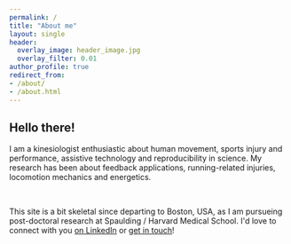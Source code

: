 ```yaml
---
permalink: /
title: "About me"
layout: single
header:
  overlay_image: header_image.jpg
  overlay_filter: 0.01
author_profile: true
redirect_from: 
- /about/
- /about.html
---
```


## Hello there!

I am a kinesiologist enthusiastic about human movement, sports injury and performance, assistive technology and reproducibility in science. My research has been about feedback applications, running-related injuries, locomotion mechanics and energetics.

<br>

This site is a bit skeletal since departing to Boston, USA, as I am pursueing post-doctoral research at Spaulding / Harvard Medical School. I'd love to connect with you [on LinkedIn](https://www.linkedin.com/in/pivdnber/) or [get in touch](mailto:pvdenberghe@mgb.org)!

<br>    
